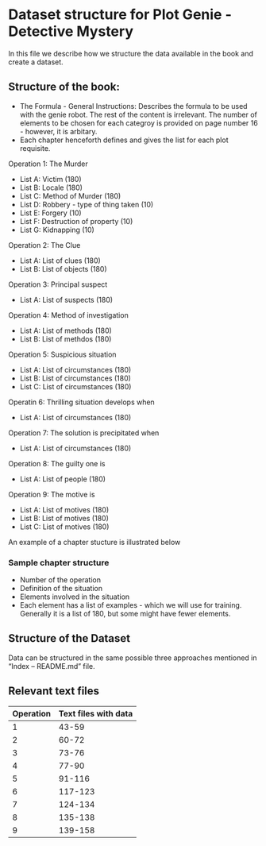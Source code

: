 # Dataset structure for Plot Genie - Detective Mystery

In this file we describe how we structure the data available in the book and create a dataset.

## Structure of the book:
- The Formula - General Instructions: Describes the formula to be used with the genie robot. The rest of the content is irrelevant.
The number of elements to be chosen for each categroy is provided on page number 16 - however, it is arbitary.
- Each chapter henceforth defines and gives the list for each plot requisite.

Operation 1: The Murder
  - List A: Victim (180)
  - List B: Locale (180)
  - List C: Method of Murder (180)
  - List D: Robbery - type of thing taken (10)
  - List E: Forgery (10)
  - List F: Destruction of property (10)
  - List G: Kidnapping (10)
  
Operation 2: The Clue
  - List A: List of clues (180)
  - List B: List of objects (180)
  
Operation 3: Principal suspect 
  - List A: List of suspects (180)

Operation 4: Method of investigation
  - List A: List of methods (180)
  - List B: List of methdos (180)
  
Operation 5: Suspicious situation
  - List A: List of circumstances (180)
  - List B: List of circumstances (180)
  - List C: List of circumstances (180)
  
Operatin 6: Thrilling situation develops when
  - List A: List of circumstances (180)
  
Operation 7: The solution is precipitated when
  - List A: List of circumstances (180)

Operation 8: The guilty one is
  - List A: List of people (180)
  
Operation 9: The motive is
  - List A: List of motives (180)
  - List B: List of motives (180)
  - List C: List of motives (180)
  
An example of a chapter stucture is illustrated below
 
### Sample chapter structure
- Number of the operation
- Definition of the situation
- Elements involved in the situation
- Each element has a list of examples - which we will use for training. Generally it is a list of 180, but some might have fewer elements.


## Structure of the Dataset
Data can be structured in the same possible three approaches mentioned in “Index – README.md” file.

## Relevant text files
Operation     | Text files with data
------------- | --------------------
1             | 43-59 
2             | 60-72
3             | 73-76
4             | 77-90
5             | 91-116
6             | 117-123
7             | 124-134
8             | 135-138
9             | 139-158

